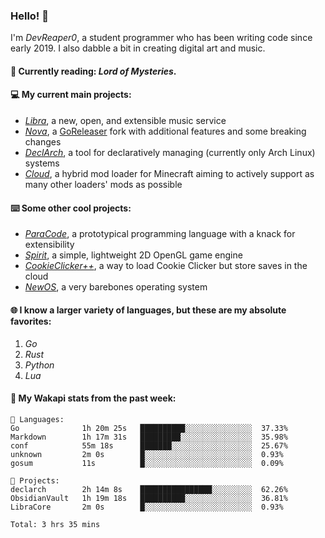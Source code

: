 ### Hello! 👋

I'm _DevReaper0_, a student programmer who has been writing code since early 2019. I also dabble a bit in creating digital art and music.

#### 📖 Currently reading: *Lord of Mysteries*.

#### 💻 My current main projects:

-   _[Libra](https://github.com/LibraMusic)_, a new, open, and extensible music service
-   _[Nova](https://github.com/LibraMusic/Nova)_, a [GoReleaser](https://github.com/goreleaser/goreleaser) fork with additional features and some breaking changes
-   _[DeclArch](https://github.com/DevReaper0/declarch)_, a tool for declaratively managing (currently only Arch Linux) systems
-   _[Cloud](https://github.com/CloudLoaderMC/CloudLoader)_, a hybrid mod loader for Minecraft aiming to actively support as many other loaders' mods as possible

#### ⌨️ Some other cool projects:

-   _[ParaCode](https://github.com/ParaCodeLang/ParaCode)_, a prototypical programming language with a knack for extensibility
-   _[Spirit](https://gitlab.com/DevReaper0/SpiritEngine)_, a simple, lightweight 2D OpenGL game engine
-   _[CookieClicker++](https://github.com/DevReaper0/CookieClickerPlusPlus)_, a way to load Cookie Clicker but store saves in the cloud
-   _[NewOS](https://github.com/DevReaper0/NewOS)_, a very barebones operating system

#### 🌐 I know a larger variety of languages, but these are my absolute favorites:

1. _Go_
2. _Rust_
3. _Python_
4. _Lua_

#### 📡 My Wakapi stats from the past week:

```text
💾 Languages:
Go              1h 20m 25s   ██████████░░░░░░░░░░░░░░░  37.33%
Markdown        1h 17m 31s   █████████░░░░░░░░░░░░░░░░  35.98%
conf            55m 18s      ███████░░░░░░░░░░░░░░░░░░  25.67%
unknown         2m 0s        █░░░░░░░░░░░░░░░░░░░░░░░░  0.93%
gosum           11s          █░░░░░░░░░░░░░░░░░░░░░░░░  0.09%

💼 Projects:
declarch        2h 14m 8s    ████████████████░░░░░░░░░  62.26%
ObsidianVault   1h 19m 18s   ██████████░░░░░░░░░░░░░░░  36.81%
LibraCore       2m 0s        █░░░░░░░░░░░░░░░░░░░░░░░░  0.93%

Total: 3 hrs 35 mins
```
